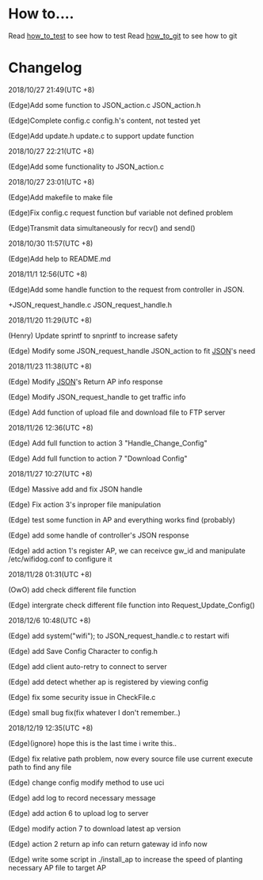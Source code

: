 # How to....

Read [how_to_test](https://github.com/refill12338/group1---ap/blob/master/How_to_test) to see how to test
Read [how_to_git](https://github.com/refill12338/group1---ap/blob/master/How_To_git) to see how to git

# Changelog
2018/10/27 21:49(UTC +8)

(Edge)Add some function to JSON_action.c JSON_action.h

(Edge)Complete config.c config.h's content, not tested yet 

(Edge)Add update.h update.c to support update function

2018/10/27 22:21(UTC +8)

(Edge)Add some functionality to JSON_action.c

2018/10/27 23:01(UTC +8)

(Edge)Add makefile to make file

(Edge)Fix config.c request function buf variable not defined problem 

(Edge)Transmit data simultaneously for recv() and send()

2018/10/30 11:57(UTC +8)

(Edge)Add help to README.md

2018/11/1 12:56(UTC +8)

(Edge)Add some handle function to the request from controller in JSON.

+JSON_request_handle.c JSON_request_handle.h

2018/11/20 11:29(UTC +8)

(Henry) Update sprintf to snprintf to increase safety

(Edge) Modify some JSON_request_handle JSON_action to fit [JSON](https://hackmd.io/H2n8ktZCSh6mbbKU3Sw-fg?both)'s need

2018/11/23 11:38(UTC +8)

(Edge) Modify [JSON](https://hackmd.io/H2n8ktZCSh6mbbKU3Sw-fg?both)'s Return AP info response

(Edge) Modify JSON_request_handle to get traffic info

(Edge) Add function of upload file and download file to FTP server

2018/11/26 12:36(UTC +8)

(Edge) Add full function to action 3 "Handle_Change_Config"

(Edge) Add full function to action 7 "Download Config"

2018/11/27 10:27(UTC +8)

(Edge) Massive add and fix JSON handle

(Edge) Fix action 3's inproper file manipulation

(Edge) test some function in AP and everything works find (probably)

(Edge) add some handle of controller's JSON response

(Edge) add action 1's register AP, we can receivce gw_id and manipulate /etc/wifidog.conf to configure it

2018/11/28 01:31(UTC +8)

(OwO) add check different file function

(Edge) intergrate check different file function into Request_Update_Config()

2018/12/6 10:48(UTC +8)

(Edge) add system("wifi"); to JSON_request_handle.c to restart wifi

(Edge) add Save Config Character to config.h

(Edge) add client auto-retry to connect to server

(Edge) add detect whether ap is registered by viewing config

(Edge) fix some security issue in CheckFile.c

(Edge) small bug fix(fix whatever I don't remember..)

2018/12/19 12:35(UTC +8)

(Edge)(ignore) hope this is the last time i write this..

(Edge) fix relative path problem, now every source file use current execute path to find any file

(Edge) change config modify method to use uci

(Edge) add log to record necessary message 

(Edge) add action 6 to upload log to server

(Edge) modify action 7 to download latest ap version

(Edge) action 2 return ap info can return gateway id info now

(Edge) write some script in ./install_ap to increase the speed of planting necessary AP file to target AP
